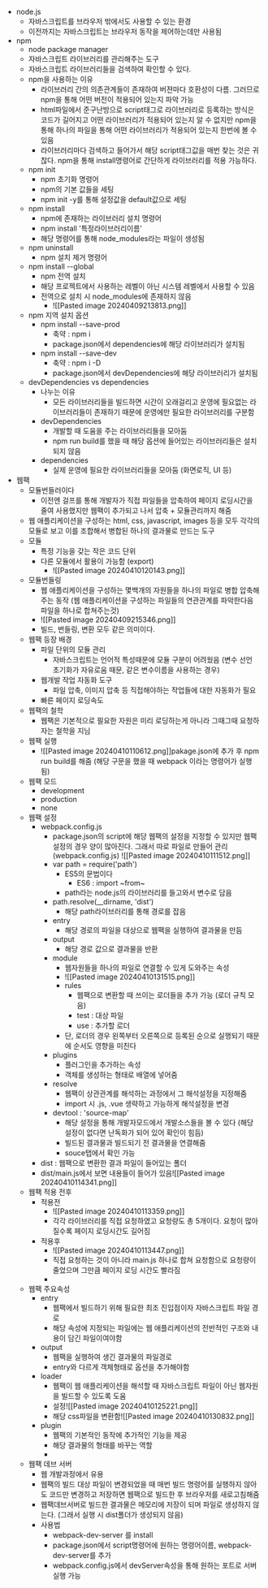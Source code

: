 - node.js
	- 자바스크립트를 브라우저 밖에서도 사용할 수 있는 환경
	- 이전까지는 자바스크립트는 브라우저 동작을 제어하는데만 사용됨
- npm
	- node package manager
	- 자바스크립트 라이브러리를 관리해주는 도구
	- 자바스크립트 라이브러리들을 검색하여 확인할 수 있다.
	- npm을 사용하는 이유
		- 라이브러리 간의 의존관계들이 존재하여 버젼마다 호환성이 다름. 그러므로 npm을 통해 어떤 버전이 적용되어 있는지 파악 가능
		- html파일에서 준구난방으로 script태그로 라이브러리로 등록하는 방식은 코드가 길어지고 어떤 라이브러리가 적용되어 있는지 알 수 없지만 npm을 통해 하나의 파일을 통해 어떤 라이브러리가 적용되어 있는지 한번에 볼 수 있음
		- 라이브러리마다 검색하고 들어가서 해당 script태그값을 매번 찾는 것은 귀찮다. npm을 통해 install명령어로 간단하게 라이브러리를 적용 가능하다.
	- npm init
		- npm 초기화 명령어
		- npm의 기본 값들을 세팅
		- npm init -y를 통해 설정값을 default값으로 세팅
	- npm install
		- npm에 존재하는 라이브러리 설치 명령어
		- npm install '특정라이브러리이름'
		-  해당 명령어를 통해 node_modules라는 파일이 생성됨
	- npm uninstall
		- npm 설치 제거 명령어
	- npm install --global
		- npm 전역 설치
		- 해당 프로젝트에서 사용하는 레벨이 아닌 시스템 레벨에서 사용할 수 있음
		- 전역으로 설치 시 node_modules에 존재하지 않음
			- ![[Pasted image 20240409213813.png]]
	- npm 지역 설치 옵션
		- npm install --save-prod
			- 축약 : npm i
			- package.json에서 dependencies에 해당 라이브러리가 설치됨
		- npm install --save-dev
			- 축약 : npm i -D
			- package.json에서 devDependencies에 해당 라이브러리가 설치됨
	- devDependencies vs dependencies
		- 나누는 이유
			- 모든 라이브러리들을 빌드하면 시간이 오래걸리고 운영에 필요없는 라이브러리들이 존재하기 때문에 운영에만 필요한 라이브러리를 구분함
		- devDependencies
			- 개발할 때 도움을 주는 라이브러리들을 모아둠
			- npm run build를 했을 때 해당 옵션에 들어있는 라이브러리들은 설치되지 않음
		- dependencies
			- 실제 운영에 필요한 라이브러리들을 모아둠 (화면로직, UI 등)
- 웹팩
	- 모듈번들러이다
		- 이전엔 걸프를 통해 개발자가 직접 파일들을 압축하여 페이지 로딩시간을 줄여 사용했지만 웹팩이 추가되고 나서 압축 + 모듈관리까지 해줌
	- 웹 애플리케이션을 구성하는 html, css, javascript, images 등을 모두 각각의 모듈로 보고 이를 조합해서 병합된 하나의 결과물로 만드는 도구
	- 모듈
		- 특정 기능을 갖는 작은 코드 단위
		- 다른 모듈에서 활용이 가능함 (export)
			- ![[Pasted image 20240410120143.png]]
	- 모듈번들링
		- 웹 애플리케이션을 구성하는 몇백개의 자원들을 하나의 파일로 병합 압축해주는 동작
		  (웹 애플리케이션을 구성하는 파일들의 연관관계를 파악한다음 파일을 하나로 합쳐주는것)
		- ![[Pasted image 20240409215346.png]]
		- 빌드, 번들링, 변환 모두 같은 의미이다.
	- 웹팩 등장 배경
		- 파일 단위의 모듈 관리
			- 자바스크립트는 언어적 특성때문에 모듈 구분이 어려웠음 (변수 선언 초기화가 자유로움 때문, 같은 변수이름을 사용하는 경우)
		- 웹개발 작업 자동화 도구
			- 파일 압축, 이미지 압축 등 직접해야하는 작업들에 대한 자동화가 필요
		- 빠른 페이지 로딩속도
	- 웹팩의 철학
		- 웹팩은 기본적으로 필요한 자원은 미리 로딩하는게 아니라 그때그때 요청하자는 철학을 지님
	- 웹팩 실행
		- ![[Pasted image 20240410110612.png]]pakage.json에 추가 후 npm run build를 해줌 (해당 구문을 했을 때 webpack 이라는 명령어가 실행됨)
	- 웹팩 모드
		- development
		- production
		- none
	- 웹팩 설정
		- webpack.config.js
			- package.json의 script에 해당 웹팩의 설정을 지정할 수 있지만 웹팩설정의 경우 양이 많아진다. 그래서 따로 파일로 만들어 관리 (webpack.config.js)
			  ![[Pasted image 20240410111512.png]]
			- var path = require('path')
				- ES5의 문법이다
					- ES6 : import ~from~
				- path라는 node.js의 라이브러리를 들고와서 변수로 담음
			- path.resolve(__dirname, 'dist')
				- 해당 path라이브러리를 통해 경로를 잡음
			- entry 
				- 해당 경로의 파일을 대상으로 웹팩을 실행하여 결과물을 만듬
			- output
				- 해당 경로 값으로 결과물을 반환
			- module
				- 웹자원들을 하나의 파일로 연결할 수 있게 도와주는 속성
				- ![[Pasted image 20240410131515.png]]
				- rules
					- 웹팩으로 변환할 때 쓰이는 로더들을 추가 가능 (로더 규칙 모음)
					- test : 대상 파일
					- use : 추가할 로더
				- 단, 로더의 경우 왼쪽부터 오른쪽으로 등록된 순으로 실행되기 때문에 순서도 영향을 미친다
			- plugins
				- 플러그인을 추가하는 속성
				- 객체를 생성하는 형태로 배열에 넣어줌
			- resolve
				- 웹팩이 상관관계를 해석하는 과정에서 그 해석설정을 지정해줌
				- import 시 .js, .vue 생략하고 가능하게 해석설정을 변경
			- devtool : 'source-map'
				- 해당 설정을 통해 개발자모드에서 개발소스들을 볼 수 있다 (해당 설정이 없다면 난독화가 되어 있어 확인이 힘듬)
				- 빌드된 결과물과 빌드되기 전 결과물을 연결해줌
				- souce탭에서 확인 가능
		- dist : 웹팩으로 변환한 결과 파일이 들어있는 폴더
		- dist/main.js에서 보면 내용들이 들어가 있음![[Pasted image 20240410114341.png]]
	- 웹팩 적용 전후
		- 적용전
			- ![[Pasted image 20240410113359.png]]
			- 각각 라이브러리를 직접 요청하였고 요청량도 총 5개이다. 요청이 많아질수록 페이지 로딩시간도 길어짐
		- 적용후
			- ![[Pasted image 20240410113447.png]]
			- 직접 요청하는 것이 아니라 main.js 하나로 합쳐 요청함으로 요청량이 줄었으며 그만큼 페이지 로딩 시간도 빨라짐
			- 
	- 웹팩 주요속성
		- entry
			- 웹팩에서 빌드하기 위해 필요한 최조 진입점이자 자바스크립트 파일 경로
			- 해당 속성에 지정되는 파일에는 웹 애플리케이션의 전반적인 구조와 내용이 담긴 파일이여야함
		- output
			- 웹팩을 실행하여 생긴 결과물의 파일경로
			- entry와 다르게 객체형태로 옵션을 추가해야함
		- loader
			- 웹팩이 웹 애플리케이션을 해석할 때 자바스크립트 파일이 아닌 웹자원을 빌드할 수 있도록 도움
			- 설정![[Pasted image 20240410125221.png]]
			- 해당 css파일을 변환함![[Pasted image 20240410130832.png]]
		- plugin
			- 웹팩의 기본적인 동작에 추가적인 기능을 제공
			- 해당 결과물의 형태를 바꾸는 역할 
			- 
	- 웹팩 데브 서버
		- 웹 개발과정에서 유용
		- 웹팩의 빌드 대상 파일이 변경되었을 때 매번 빌드 명령어를 실행하지 않아도 코드만 변경하고 저장하면 웹팩으로 빌드한 후 브라우저를 새로고침해줌
		- 웹팩데브서버로 빌드한 결과물은 메모리에 저장이 되며 파일로 생성하지 않는다.
		  (그래서 실행 시 dist폴더가 생성되지 않음)
		- 사용법
			- webpack-dev-server 를 install
			- package.json에서 script명령어에 원하는 명령어이름, webpack-dev-server를 추가
			- webpack.config.js에서 devServer속성을 통해 원하는 포트로 서버실행 가능